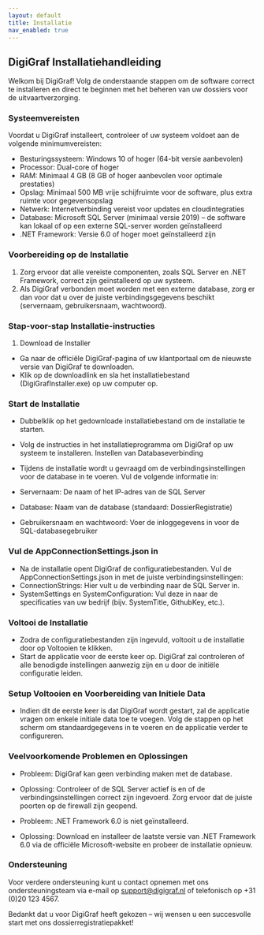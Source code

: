 ```yaml
---
layout: default
title: Installatie
nav_enabled: true
---
```


## DigiGraf Installatiehandleiding
Welkom bij DigiGraf! Volg de onderstaande stappen om de software correct te installeren en direct te beginnen met het beheren van uw dossiers voor de uitvaartverzorging.

### Systeemvereisten
Voordat u DigiGraf installeert, controleer of uw systeem voldoet aan de volgende minimumvereisten:

- Besturingssysteem: Windows 10 of hoger (64-bit versie aanbevolen)
- Processor: Dual-core of hoger
- RAM: Minimaal 4 GB (8 GB of hoger aanbevolen voor optimale prestaties)
- Opslag: Minimaal 500 MB vrije schijfruimte voor de software, plus extra ruimte voor gegevensopslag
- Netwerk: Internetverbinding vereist voor updates en cloudintegraties
- Database: Microsoft SQL Server (minimaal versie 2019) – de software kan lokaal of op een externe SQL-server worden geïnstalleerd
- .NET Framework: Versie 6.0 of hoger moet geïnstalleerd zijn

### Voorbereiding op de Installatie
1. Zorg ervoor dat alle vereiste componenten, zoals SQL Server en .NET Framework, correct zijn geïnstalleerd op uw systeem.
2. Als DigiGraf verbonden moet worden met een externe database, zorg er dan voor dat u over de juiste verbindingsgegevens beschikt (servernaam, gebruikersnaam, wachtwoord).

### Stap-voor-stap Installatie-instructies
1. Download de Installer

- Ga naar de officiële DigiGraf-pagina of uw klantportaal om de nieuwste versie van DigiGraf te downloaden.
- Klik op de downloadlink en sla het installatiebestand (DigiGrafInstaller.exe) op uw computer op.

### Start de Installatie

- Dubbelklik op het gedownloade installatiebestand om de installatie te starten.
- Volg de instructies in het installatieprogramma om DigiGraf op uw systeem te installeren.
Instellen van Databaseverbinding

 - Tijdens de installatie wordt u gevraagd om de verbindingsinstellingen voor de database in te voeren. Vul de volgende informatie in:
  - Servernaam: De naam of het IP-adres van de SQL Server
  - Database: Naam van de database (standaard: DossierRegistratie)
  - Gebruikersnaam en wachtwoord: Voer de inloggegevens in voor de SQL-databasegebruiker

### Vul de AppConnectionSettings.json in

 - Na de installatie opent DigiGraf de configuratiebestanden. Vul de AppConnectionSettings.json in met de juiste verbindingsinstellingen:
  - ConnectionStrings: Hier vult u de verbinding naar de SQL Server in.
  - SystemSettings en SystemConfiguration: Vul deze in naar de specificaties van uw bedrijf (bijv. SystemTitle, GithubKey, etc.).

### Voltooi de Installatie

 - Zodra de configuratiebestanden zijn ingevuld, voltooit u de installatie door op Voltooien te klikken.
 - Start de applicatie voor de eerste keer op. DigiGraf zal controleren of alle benodigde instellingen aanwezig zijn en u door de initiële configuratie leiden.

### Setup Voltooien en Voorbereiding van Initiele Data

 - Indien dit de eerste keer is dat DigiGraf wordt gestart, zal de applicatie vragen om enkele initiale data toe te voegen. Volg de stappen op het scherm om standaardgegevens in te voeren en de applicatie verder te configureren.

### Veelvoorkomende Problemen en Oplossingen
 - Probleem: DigiGraf kan geen verbinding maken met de database.
  - Oplossing: Controleer of de SQL Server actief is en of de verbindingsinstellingen correct zijn ingevoerd. Zorg ervoor dat de juiste poorten op de firewall zijn geopend.

 - Probleem: .NET Framework 6.0 is niet geïnstalleerd.
  - Oplossing: Download en installeer de laatste versie van .NET Framework 6.0 via de officiële Microsoft-website en probeer de installatie opnieuw.
    
### Ondersteuning
Voor verdere ondersteuning kunt u contact opnemen met ons ondersteuningsteam via e-mail op support@digigraf.nl of telefonisch op +31 (0)20 123 4567.

Bedankt dat u voor DigiGraf heeft gekozen – wij wensen u een succesvolle start met ons dossierregistratiepakket!
